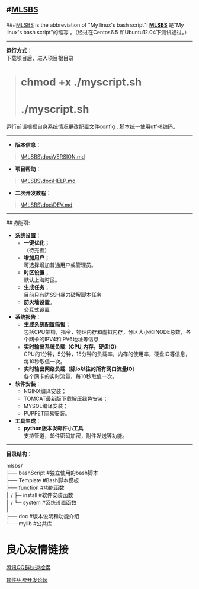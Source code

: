 #[MLSBS](http://u.720life.cn/g/5c954f4cd4204fb6c09a7e58aa70844d36a0bd2d56e1002b138f8c25b1a8a915bbb372bf6baa2f402b594b8e4487ee0f  "MLSBS")
---
###[MLSBS](http://u.720life.cn/g/5c954f4cd4204fb6c09a7e58aa70844d36a0bd2d56e1002b138f8c25b1a8a915bbb372bf6baa2f402b594b8e4487ee0f  "MLSBS") is the abbreviation of "My linux's bash script"!
**[MLSBS](http://u.720life.cn/g/5c954f4cd4204fb6c09a7e58aa70844d36a0bd2d56e1002b138f8c25b1a8a915bbb372bf6baa2f402b594b8e4487ee0f  "MLSBS")** 是“My linux's bash script”的缩写 。（经过在Centos6.5 和Ubuntu12.04下测试通过。）  

---
**运行方式：**  
下载项目后，进入项目根目录  
 >  # chmod +x ./myscript.sh  
 >  # ./myscript.sh  

运行前请根据自身系统情况更改配置文件config , 脚本统一使用utf-8编码。  

---
* **版本信息**：   
> [\MLSBS\doc\VERSION.md](http://u.720life.cn/g/5c954f4cd4204fb6c09a7e58aa70844d36a0bd2d56e1002b138f8c25b1a8a915c879d97e98714009477bbbc6aee7e5298c1e101e062e469003efbfd679486fc037c8231cca8ae30528d42ed5538028e6) 

* **项目帮助**：   
> [\MLSBS\doc\HELP.md](http://u.720life.cn/g/5c954f4cd4204fb6c09a7e58aa70844d36a0bd2d56e1002b138f8c25b1a8a915c879d97e98714009477bbbc6aee7e529eda2981b6835eda64c6afe2166c3e302) 

* **二次开发教程**：   
> [\MLSBS\doc\DEV.md](http://u.720life.cn/g/5c954f4cd4204fb6c09a7e58aa70844d36a0bd2d56e1002b138f8c25b1a8a915c879d97e98714009477bbbc6aee7e529b6cc2afe1d88b94fe5dbb5aab040ccc6)   

---
##功能项:
* **系统设置**：  
	* **一键优化**；   
	（待完善）
	* **增加用户**；   
	可选择增加普通用户或管理员。
	* **时区设置**；  
	默认上海时区。
	* **生成任务**；   
	目前只有防SSH暴力破解脚本任务
	* **防火墙设置**。   
	交互式设置
* **系统报告**：
	* **生成系统配置简报**；   
	包括CPU架构，指令，物理内存和虚拟内存，分区大小和INODE总数，各个网卡的IPV4和IPV6地址等信息
	* **实时输出系统负载（CPU,内存，硬盘IO）**   
	CPU的1分钟，5分钟，15分钟的负载率，内存的使用率，硬盘IO等信息，每10秒取值一次。
	* **实时输出网络负载（除lo以往的所有网口流量IO）**   
	各个网卡的实时流量，每10秒取值一次。
* **软件安装**：  
	* NGINX编译安装；   
	* TOMCAT最新版下载解压绿色安装；
	* MYSQL编译安装；
	* PUPPET简易安装。
* **工具生成**：  
	* **python版本发邮件小工具**   
	支持管道，邮件密码加密，附件发送等功能。   

---

**目录结构：**

mlsbs/  
├── bashScript #独立使用的bash脚本    
├── Template #Bash脚本模板  
├── function #功能函数  
│	 /  ├─ install #软件安装函数  
│    /  └─ system  #系统设置函数  
│  
├── doc #版本说明和功能介绍  
└── mylib #公共库




 # 良心友情链接

[腾讯QQ群快速检索](http://u.720life.cn/s/8cf73f7c)

[软件免费开发论坛](http://u.720life.cn/s/bbb01dc0)